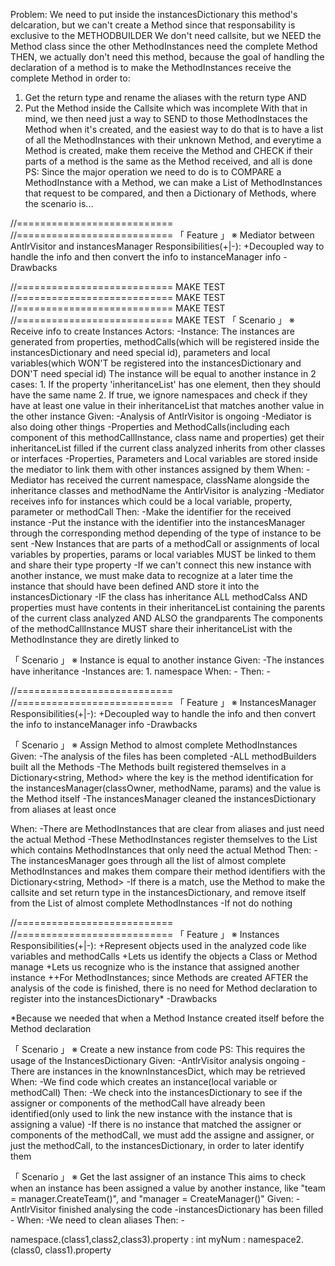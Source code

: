 Problem: We need to put inside the instancesDictionary this method's delcaration, but we can't create a Method since that responsability is exclusive to the METHODBUILDER
We don't need callsite, but we NEED the Method class since the other MethodInstances need the complete Method
THEN, we actually don't need this method, because the goal of handling the declaration of a method is to make the MethodInstances receive the complete Method in order to:
1. Get the return type and rename the aliases with the return type AND
2. Put the Method inside the Callsite which was incomplete
With that in mind, we then need just a way to SEND to those MethodInstaces the Method when it's created, and the easiest way to do that is to have a list of all the MethodInstances with their unknown Method, and everytime a Method is created, make them receive the Method and CHECK if their parts of a method is the same as the Method received, and all is done
PS: Since the major operation we need to do is to COMPARE a MethodInstance with a Method, we can make a List of MethodInstances that request to be compared, and then a Dictionary of Methods, where the scenario is...




//===========================  
//===========================  「 Feature 」     ※ Mediator between AntlrVisitor and instancesManager
        Responsibilities(+|-):
+Decoupled way to handle the info and then convert the info to instanceManager info
-Drawbacks

//===========================  MAKE TEST
//===========================  MAKE TEST
//===========================  MAKE TEST
//===========================  MAKE TEST
「 Scenario 」     ※ Receive info to create Instances
Actors:
  -Instance:
    The instances are generated from properties, methodCalls(which will be registered inside the instancesDictionary and need special id), parameters and local variables(which WON'T be registered into the instancesDictionary and DON'T need special id)
    The instance will be equal to another instance in 2 cases:
    1. If the property 'inheritanceList' has one element, then they should have the same name
    2. If true, we ignore namespaces and check if they have at least one value in their inheritanceList that matches another value in the other instance
Given:
        -Analysis of AntlrVisitor is ongoing
        -Mediator is also doing other things
        -Properties and MethodCalls(including each component of this methodCallInstance, class name and properties) get their inheritanceList filled if the current class analyzed inherits from other classes or interfaces
        -Properties, Parameters and Local variables are stored inside the mediator to link them with other instances assigned by them
When:
        -Mediator has received the current namespace, className alongside the inheritance classes and methodName the AntlrVisitor is analyzing
        -Mediator receives info for instances which could be a local variable, property, parameter or methodCall
Then:
        -Make the identifier for the received instance
        -Put the instance with the identifier into the instancesManager through the corresponding method depending of the type of instance to be sent
        -New Instances that are parts of a methodCall or assignments of local variables by properties, params or local variables MUST be linked to them and share their type property
          -If we can't connect this new instance with another instance, we must make data to recognize at a later time the instance that should have been defined AND store it into the instancesDictionary
        -IF the class has inheritance
         ALL methodCalss AND properties must have contents in their inheritanceList containing the parents of the current class analyzed AND ALSO the grandparents
         The components of the methodCallInstance MUST share their inheritanceList with the MethodInstance they are diretly linked to


「 Scenario 」     ※ Instance is equal to another instance
Given:
        -The instances have inheritance
        -Instances are:
        1. namespace
When:
        -
Then:
        -




//===========================  
//===========================  「 Feature 」     ※ InstancesManager
        Responsibilities(+|-):
+Decoupled way to handle the info and then convert the info to instanceManager info
-Drawbacks


「 Scenario 」     ※ Assign Method to almost complete MethodInstances
Given:
        -The analysis of the files has been completed
        -ALL methodBuilders built all the Methods
        -The Methods built registered themselves in a Dictionary<string, Method> where the key is the method identification for the instancesManager(classOwner, methodName, params) and the value is the Method itself
        -The instancesManager cleaned the instancesDictionary from aliases at least once

When:
        -There are MethodInstances that are clear from aliases and just need the actual Method
        -These MethodInstances register themselves to the List which contains MethodInstances that only need the actual Method
Then:
        -The instancesManager goes through all the list of almost complete MethodInstances and makes them compare their method identifiers with the Dictionary<string, Method>
        -If there is a match, use the Method to make the callsite and set return type in the instancesDictionary, and remove itself from the List of almost complete MethodInstances
        -If not do nothing 



//===========================  
//===========================  「 Feature 」     ※ Instances
        Responsibilities(+|-):
+Represent objects used in the analyzed code like variables and methodCalls
+Lets us identify the objects a Class or Method manage
+Lets us recognize who is the instance that assigned another instance
++For MethodInstances; since Methods are created AFTER the analysis of the code is finished, there is no need for Method declaration to register into the instancesDictionary*
-Drawbacks

*Because we needed that when a Method Instance created itself before the Method declaration

「 Scenario 」     ※ Create a new instance from code
PS: This requires the usage of the InstancesDictionary
Given:
        -AntlrVisitor analysis ongoing
        -There are instances in the knownInstancesDict, which may be retrieved
When:
        -We find code which creates an instance(local variable or methodCall)
Then:
        -We check into the instancesDictionary to see if the assigner or components of the methodCall have already been 
        identified(only used to link the new instance with the instance that is assigning a value)
        -If there is no instance that matched the assigner or components of the methodCall, we must add the assigne and assigner, or just the methodCall, to the instancesDictionary, in order to later identify them


「 Scenario 」     ※ Get the last assigner of an instance
This aims to check when an instance has been assigned a value by another instance, like "team = manager.CreateTeam()", and "manager = CreateManager()"
Given:
        -AntlrVisitor finished analysing the code
        -instancesDictionary has been filled
        -
When:
        -We need to clean aliases
Then:
        -



namespace.(class1,class2,class3).property : int
myNum : namespace2.(class0, class1).property
